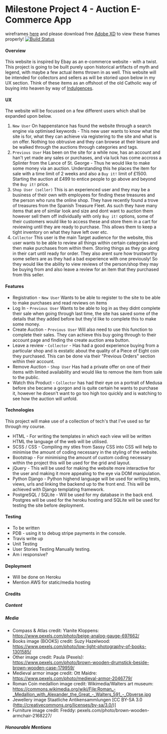 # Milestone Project 4 - Auction E-Commerce App
wireframes [here](https://drive.google.com/open?id=1eMpOrnaVDADfW-CZU_iwkKvDAcTaU4fH) and please download free [Adobe XD](https://www.adobe.com/lu_de/products/xd.html) to view these frames properly!
[![Build Status](https://travis-ci.org/dano5342/Milestone4V2.svg?branch=master)](https://travis-ci.org/dano5342/Milestone4V2)
#### Overview
This website is inspired by Ebay as an e-commerce website - with a twist. This project is going to be built purely upon historical artifacts of myth and legend, with maybe a few actual items thrown in as well. This website will be intended for collectors and sellers as will be storied upon below in my UX section. Think of these items as an offshoot of the old Catholic way of buying into heaven by way of [Indulgences](https://en.wikipedia.org/wiki/Indulgence). 

#### UX
The website will be focussed on a few different users which shall be expanded upon below.
1. `New User` On happenstance has found the website through a search engine via optimised keywords - This new user wants to know what the site is for, what they can achieve via registering to the site and what is on offer. Nothing too obtrusive and they can browse at their leisure and be walked through the auctions through categories and tags.
2. `Previous User` Has been on the site for a while now, has an account and han't yet made any sales or purchases, and via luck has come accross a Splinter from the Lance of St. George - Thus he would like to make some money via an auction. Understanding this he places the item for sale with a time limit of 2 weeks and also a `Buy it!` limit of £1500. Starting the auction at £499 to entice people to go above and beyond the `Buy it!` price.
3. `Shop User (seller)` This is an experienced user and they may be a business of their own with employees for finding these treasures and the person who runs the online shop. They have recently found a trove of treasures from the Spanish Treasure Fleet. As such they have many items that are of similar look and size and dont want to auction them however sell them off individually with only `Buy it!` options, some of their customers would like to access these and store them in a cart for reviewing until they are ready to purchase. This allows them to keep a tight inventory on what they have left over etc.
4. `Collector` This user is the main Target audience for the website, this user wants to be able to review all things within certain categories and then make purchases from within them. Storing things as they go along in their cart until ready for order. They also arent sure how trustworthy some sellers are as they had a bad experience with one previously! So they would like the ability to view reviews of the person/shop they may be buying from and also leave a review for an item that they purchased from this seller.

#### Features
+ Registration - `New User` Wants to be able to register to the site to be able to make purchases and read reviews on items
+ Log In - `Previous User` Wants to be able to log in as they didnt complete their sale when going through last time, the site has saved some of the details that they added before but they'd like to complete this to make some money.
+ Create Auction - `Previous User` Will also need to use this function to complete their sales. They can achieve this buy going through to their account page and finding the create auction area button.
+ Leave a review - `Collector` - Has had a good experience buying from a particular shop and is exstatic about the quality of a Piece of Eight coin they purchased. This can be done via their "Previous Orders" section within their account.
+ Remove Auction - `Shop User` Has had a private offer on one of their items with limited availability and would like to remove the item from sale to the public. 
+ Watch this Product - `Collector` has had their eye on a portrait of Medusa before she became a gorgon and is quite certain he wants to purchase it, however he doesn't want to go too high too quickly and is watching to see how the auction will unfold.

#### Technologies
This project will make use of a collection of tech's that I've used so far through my course.
+ HTML - For writing the templates in which each view will be written HTML the language of the web will be utilised.
+ SCSS / CSS - Compiling my stles from Sassy CSS into CSS will help to minimise the amount of coding necessary in the styling of the website.
+ Bootstrap - For minimising the amount of custom coding necessary within the project this will be used for the grid and layout.
+ jQuery - This will be used for making the website more interactive for the user and making it more appealing to the eye via DOM manipulation.
+ Python Django - Python highend language will be used for writing tests, views, urls and linking the backend up to the front end. This will be achieved with Django templating framework.
+ PostgreSQL / SQLite - Will be used for my database in the back end. Postgres will be used for the heroku hosting and SQLite will be used for testing the site before deployment.

#### Testing
+ To be written
+ PDB - using it to debug stripe payments in the console.
+ Travis write up
+ Unit Testing
+ User Stories Testing Manually testing.
+ Am i responsive?

#### Deployment
+ Will be done on Heroku
+ Mention AWS for static/media hosting



#### Credits
##### Content
##### Media
+ Compass & Atlas credit: Ylanite Kloppens: https://www.pexels.com/photo/beige-analog-gauge-697662/ 
+ Books image (BOOKS) credit: Suzy Hazelwood: https://www.pexels.com/photo/low-light-photography-of-books-1301585/
+ Other image credit: Paula (Pexels): https://www.pexels.com/photo/brown-wooden-drumstick-beside-brown-wooden-case-179959/
+ Medieval armor image credit: Ott Maidre: https://www.pexels.com/photo/medieval-armor-2046779/
+ Roman Coin medallion image credit: Wikimedia/Walters art museum: https://commons.wikimedia.org/wiki/File:Roman_-_Medallion_with_Alexander_the_Great_-_Walters_591_-_Obverse.jpg
+ Jewellery image Staatliche Antikensammlungen [CC BY-SA 3.0 (http://creativecommons.org/licenses/by-sa/3.0/)]
+ Furniture image credit: Freddy: pexels.com/photo/brown-wooden-armchair-2168227/
##### Honourable Mentions